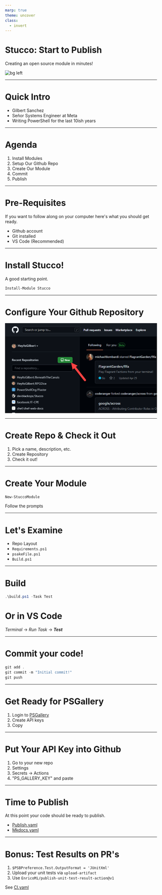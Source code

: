 ```yaml
---
marp: true
theme: uncover   
class:
  - invert
---
```

<!--
For Demo I pre-logged into PSGallery & Github
Basic VM with the following configured
- Windows Terminal Preview
- Git
- VS Code w/ following Extensions
-- PowerShell Preview
-- markdownlint
-- Marp for VS Code
-->
<!-- markdownlint-disable MD026 -->

# Stucco: Start to Publish

Creating an open source module in minutes!

![bg left](https://images.unsplash.com/photo-1556156653-e5a7c69cc263?ixlib=rb-1.2.1&ixid=MnwxMjA3fDB8MHxwaG90by1wYWdlfHx8fGVufDB8fHx8&auto=format&fit=crop&w=2071&q=80)

---

# Quick Intro

- Gilbert Sanchez
- Señor Systems Engineer at Meta
- Writing PowerShell for the last 10ish years

---

# Agenda

1. Install Modules
2. Setup Our Github Repo
3. Create Our Module
4. Commit
5. Publish

---

# Pre-Requisites

If you want to follow along on your computer here's what you should get ready.

- Github account
- Git installed
- VS Code (Recommended)

---

# Install Stucco!

A good starting point.

```powershell
Install-Module Stucco
```

<!--
Note that it installs it's pre-requisites.
Pester included (which you may need to )
Install-Module Pester -RequiredVersion 5.3.3 -SkipPublisherCheck
-->

---

# Configure Your Github Repository

![Create a New Github Repo](img/NewRepo.png)

---

# Create Repo & Check it Out

1. Pick a name, description, etc.
2. Create Repository
3. Check it out!

<!--
A few options...
git clone ...
Github's tool
-->

---

# Create Your Module

```powershell
New-StuccoModule
```

Follow the prompts

---

# Let's Examine

- Repo Layout
- `Requirements.ps1`
- `psakeFile.ps1`
- `Build.ps1`

---

# Build

```powershell
.\build.ps1 -Task Test
```

# Or in VS Code

_Terminal_ -> _Run Task_ -> ___Test___

<!--
Known issue with Windows PowerShell 
https://github.com/psake/PowerShellBuild/pull/60
-->

---

# Commit your code!

```powershell
git add .
git commit -m "Initial commit!"
git push
```

---

# Get Ready for PSGallery

1. Login to [PSGallery](https://www.powershellgallery.com/)
2. Create API keys
3. Copy

---

# Put Your API Key into Github

1. Go to your new repo
2. Settings
3. Secrets -> Actions
4. "PS_GALLERY_KEY" and paste

<!--
Look into branch protection rules
-->

---

# Time to Publish

At this point your code should be ready to publish.

- [Publish.yaml](https://github.com/HeyItsGilbert/RPGDice/blob/main/.github/workflows/publish.yaml)
- [Mkdocs.yaml](https://github.com/HeyItsGilbert/RPGDice/blob/main/.github/workflows/Mkdocs.yaml)

---

# Bonus: Test Results on PR's

1. `$PSBPreference.Test.OutputFormat = 'JUnitXml'`
2. Upload your unit tests via `upload-artifact`
3. Use `EnricoMi/publish-unit-test-result-action@v1`

See [CI.yaml](https://github.com/HeyItsGilbert/RPGDice/blob/main/.github/workflows/CI.yaml)
